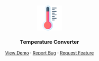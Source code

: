 <!--

<!-- PROJECT LOGO -->
<br />
<p align="center">
  <a href="https://github.com/Curlos/Weather-Forecaster">
    <img src="thermometer.png" alt="Logo" width="80" height="80">
  </a>

  <h3 align="center">Temperature Converter</h3>

  <p align="center">
    <a href="https://frosty-brahmagupta-e109f1.netlify.app/">View Demo</a>
    ·
    <a href="https://github.com/Curlos/Temperature-Converter/issues">Report Bug</a>
    ·
    <a href="https://github.com/Curlos/Temperature-Converter/issues">Request Feature</a>
  </p>
</p>
